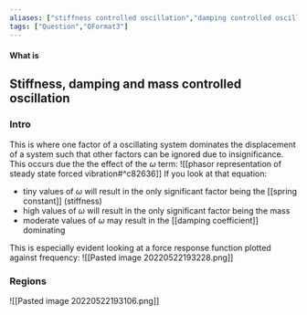 ```yaml
---
aliases: ["stiffness controlled oscillation","damping controlled oscillation","mass controlled oscillation"]
tags: ["Question","QFormat3"]
---
```


#### What is
## Stiffness, damping and mass controlled oscillation
### Intro
This is where one factor of a oscillating system dominates the displacement of a system such that other factors can be ignored due to insignificance. This occurs due the the effect of the $\omega$ term:
![[phasor representation of steady state forced vibration#^c82636]]
If you look at that equation:
- tiny values of $\omega$ will result in the only significant factor being the [[spring constant]] (stiffness)
- high values of $\omega$ will result in the only significant factor being the mass
- moderate values of $\omega$ may result in the [[damping coefficient]] dominating

This is especially evident looking at a force response function plotted against frequency:
![[Pasted image 20220522193228.png]]

### Regions

![[Pasted image 20220522193106.png]]

